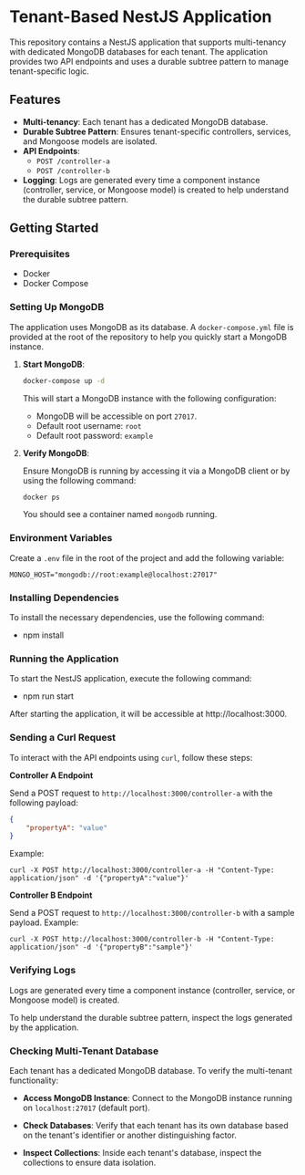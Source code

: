 # Tenant-Based NestJS Application

This repository contains a NestJS application that supports multi-tenancy with dedicated MongoDB databases for each tenant. The application provides two API endpoints and uses a durable subtree pattern to manage tenant-specific logic.

## Features

- **Multi-tenancy**: Each tenant has a dedicated MongoDB database.
- **Durable Subtree Pattern**: Ensures tenant-specific controllers, services, and Mongoose models are isolated.
- **API Endpoints**:
    - `POST /controller-a`
    - `POST /controller-b`
- **Logging**: Logs are generated every time a component instance (controller, service, or Mongoose model) is created to help understand the durable subtree pattern.

## Getting Started

### Prerequisites

- Docker
- Docker Compose

### Setting Up MongoDB

The application uses MongoDB as its database. A `docker-compose.yml` file is provided at the root of the repository to help you quickly start a MongoDB instance.

1. **Start MongoDB**:

    ```sh
    docker-compose up -d
    ```

   This will start a MongoDB instance with the following configuration:
    - MongoDB will be accessible on port `27017`.
    - Default root username: `root`
    - Default root password: `example`

2. **Verify MongoDB**:

   Ensure MongoDB is running by accessing it via a MongoDB client or by using the following command:

    ```sh
    docker ps
    ```

   You should see a container named `mongodb` running.

### Environment Variables

Create a `.env` file in the root of the project and add the following variable:

```env
MONGO_HOST="mongodb://root:example@localhost:27017"
```

### Installing Dependencies

To install the necessary dependencies, use the following command:

- npm install

### Running the Application

To start the NestJS application, execute the following command:

- npm run start

After starting the application, it will be accessible at http://localhost:3000.

### Sending a Curl Request

To interact with the API endpoints using `curl`, follow these steps:

**Controller A Endpoint**

Send a POST request to `http://localhost:3000/controller-a` with the following payload:
```json
{
    "propertyA": "value"
}
```
Example:
```
curl -X POST http://localhost:3000/controller-a -H "Content-Type: application/json" -d '{"propertyA":"value"}'
```

**Controller B Endpoint**

Send a POST request to `http://localhost:3000/controller-b` with a sample payload.
Example:
```
curl -X POST http://localhost:3000/controller-b -H "Content-Type: application/json" -d '{"propertyB":"sample"}'
```

### Verifying Logs

Logs are generated every time a component instance (controller, service, or Mongoose model) is created.

To help understand the durable subtree pattern, inspect the logs generated by the application.
### Checking Multi-Tenant Database

Each tenant has a dedicated MongoDB database. To verify the multi-tenant functionality:

- **Access MongoDB Instance**: Connect to the MongoDB instance running on `localhost:27017` (default port).

- **Check Databases**: Verify that each tenant has its own database based on the tenant's identifier or another distinguishing factor.

- **Inspect Collections**: Inside each tenant's database, inspect the collections to ensure data isolation.
